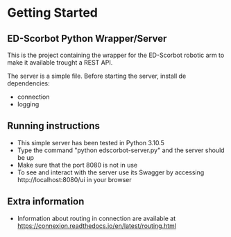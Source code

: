 # Getting Started

## ED-Scorbot Python Wrapper/Server
This is the project containing the wrapper for the ED-Scorbot robotic arm to make it available
trought a REST API. 

The server is a simple file. Before starting the server, install de dependencies:
* connection
* logging

## Running instructions
* This simple server has been tested in Python 3.10.5 
* Type the command "python edscorbot-server.py" and the server should be up
* Make sure that the port 8080 is not in use
* To see and interact with the server use its Swagger by accessing http://localhost:8080/ui in your browser

## Extra information
* Information about routing in connection are available at https://connexion.readthedocs.io/en/latest/routing.html
